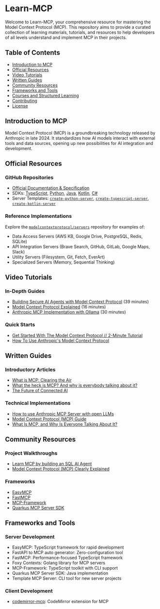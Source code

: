 # Learn-MCP

Welcome to Learn-MCP, your comprehensive resource for mastering the Model Context Protocol (MCP). This repository aims to provide a curated collection of learning materials, tutorials, and resources to help developers of all levels understand and implement MCP in their projects.

## Table of Contents

- [Introduction to MCP](#introduction-to-mcp)
- [Official Resources](#official-resources)
- [Video Tutorials](#video-tutorials)
- [Written Guides](#written-guides)
- [Community Resources](#community-resources)
- [Frameworks and Tools](#frameworks-and-tools)
- [Courses and Structured Learning](#courses-and-structured-learning)
- [Contributing](#contributing)
- [License](#license)

## Introduction to MCP

Model Context Protocol (MCP) is a groundbreaking technology released by Anthropic in late 2024. It standardizes how AI models interact with external tools and data sources, opening up new possibilities for AI integration and development.

## Official Resources

### GitHub Repositories
- [Official Documentation & Specification](https://github.com/modelcontextprotocol/mcp)
- SDKs: [TypeScript](https://github.com/modelcontextprotocol/typescript-sdk), [Python](https://github.com/modelcontextprotocol/python-sdk), [Java](https://github.com/modelcontextprotocol/java-sdk), [Kotlin](https://github.com/modelcontextprotocol/kotlin-sdk), [C#](https://github.com/modelcontextprotocol/csharp-sdk)
- Server Templates: [`create-python-server`](https://github.com/modelcontextprotocol/create-python-server), [`create-typescript-server`](https://github.com/modelcontextprotocol/create-typescript-server), [`create-kotlin-server`](https://github.com/modelcontextprotocol/create-kotlin-server)

### Reference Implementations
Explore the [`modelcontextprotocol/servers`](https://github.com/modelcontextprotocol/servers) repository for examples of:
- Data Access Servers (AWS KB, Google Drive, PostgreSQL, Redis, SQLite)
- API Integration Servers (Brave Search, GitHub, GitLab, Google Maps, Slack)
- Utility Servers (Filesystem, Git, Fetch, EverArt)
- Specialized Servers (Memory, Sequential Thinking)

## Video Tutorials

### In-Depth Guides
- [Building Secure AI Agents with Model Context Protocol](https://www.youtube.com/watch?v=example1) (39 minutes)
- [Model Context Protocol Explained](https://www.youtube.com/watch?v=example2) (16 minutes)
- [Anthropic MCP Implementation with Ollama](https://www.youtube.com/watch?v=example3) (30 minutes)

### Quick Starts
- [Get Started With The Model Context Protocol // 2-Minute Tutorial](https://www.youtube.com/watch?v=example4)
- [How To Use Anthropic's Model Context Protocol](https://www.youtube.com/watch?v=example5)

## Written Guides

### Introductory Articles
- [What is MCP: Clearing the Air](https://www.reddit.com/r/ModelContextProtocol/comments/example1)
- [What the heck is MCP? And why is everybody talking about it?](https://pieces.app/blog/what-is-mcp)
- [The Future of Connected AI](https://example.com/future-of-connected-ai)

### Technical Implementations
- [How to use Anthropic MCP Server with open LLMs](https://example.com/mcp-with-open-llms)
- [Model Context Protocol (MCP) Guide](https://example.com/comprehensive-mcp-guide)
- [What Is MCP, and Why Is Everyone Talking About It?](https://huggingface.co/blog/what-is-mcp)

## Community Resources

### Project Walkthroughs
- [Learn MCP by building an SQL AI Agent](https://example.com/mcp-sql-agent)
- [Model Context Protocol (MCP) Clearly Explained](https://www.reddit.com/r/ModelContextProtocol/comments/example2)

### Frameworks
- [EasyMCP](https://github.com/example/easymcp)
- [FastMCP](https://github.com/example/fastmcp)
- [MCP-Framework](https://github.com/example/mcp-framework)
- [Quarkus MCP Server SDK](https://github.com/example/quarkus-mcp)

## Frameworks and Tools

### Server Development
- EasyMCP: TypeScript framework for rapid development
- FastAPI to MCP auto generator: Zero-configuration tool
- FastMCP: Performance-focused TypeScript framework
- Foxy Contexts: Golang library for MCP servers
- MCP-Framework: TypeScript toolkit with CLI support
- Quarkus MCP Server SDK: Java implementation
- Template MCP Server: CLI tool for new server projects

### Client Development
- [codemirror-mcp](https://github.com/example/codemirror-mcp): CodeMirror extension for MCP
